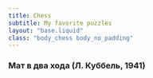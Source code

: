 ```yaml
---
title: Chess
subtitle: My favorite puzzles
layout: "base.liquid"
class: "body_chess body_no_padding"
---
```

<link rel="stylesheet" href="{{ '/static/chessground.base.css' | bust }}" />
<link rel="stylesheet" href="{{ '/static/chessground.brown.css' | bust }}" />
<link rel="stylesheet" href="{{ '/static/chessground.cburnett.css' | bust }}" />

<div class="container">
  <div class="col padding">
    <h3>Мат в два хода (Л. Куббель, 1941)</h3>
    <div id="reti" class="chess"></div>

  </div>
</div>

<script src="/static/chess-puzzles.js" type="module"></script>
